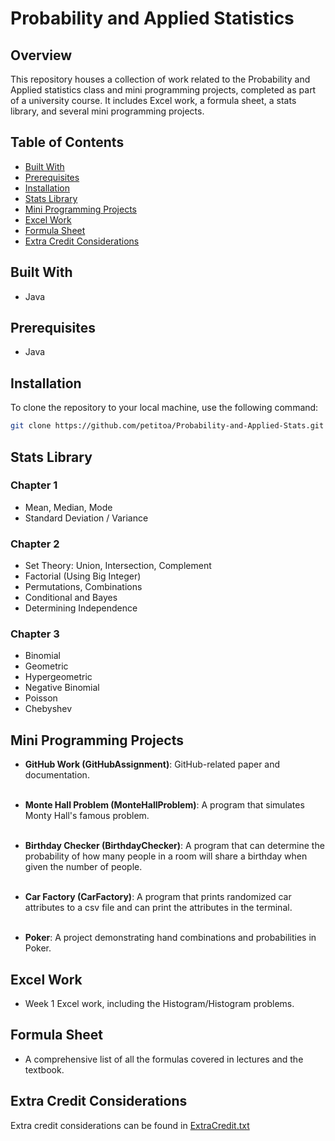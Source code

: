 # Probability and Applied Statistics

## Overview

This repository houses a collection of work related to the Probability and Applied statistics class and mini programming projects, completed as part of a university course. It includes Excel work, a formula sheet, a stats library, and several mini programming projects.

## Table of Contents
- [Built With](#built-with)
- [Prerequisites](#prerequisites)
- [Installation](#installation)
- [Stats Library](#stats-library)
- [Mini Programming Projects](#mini-programming-projects)
- [Excel Work](#excel-work)
- [Formula Sheet](#formula-sheet)
- [Extra Credit Considerations](#extra-credit-considerations)

## Built With
- Java 

## Prerequisites
- Java

## Installation

To clone the repository to your local machine, use the following command:
```bash
git clone https://github.com/petitoa/Probability-and-Applied-Stats.git
```

## Stats Library

### Chapter 1

- Mean, Median, Mode
- Standard Deviation / Variance

### Chapter 2

- Set Theory: Union, Intersection, Complement
- Factorial (Using Big Integer)
- Permutations, Combinations
- Conditional and Bayes
- Determining Independence

### Chapter 3

- Binomial
- Geometric
- Hypergeometric
- Negative Binomial
- Poisson
- Chebyshev

## Mini Programming Projects

- **GitHub Work (GitHubAssignment)**: GitHub-related paper and documentation.<br><br>

- **Monte Hall Problem (MonteHallProblem)**: A program that simulates Monty Hall's famous problem.<br><br>

- **Birthday Checker (BirthdayChecker)**: A program that can determine the probability of how many people in a room will share a birthday when given the number of people.<br><br>

- **Car Factory (CarFactory)**: A program that prints randomized car attributes to a csv file and can print the attributes in the terminal.<br><br>

- **Poker**: A project demonstrating hand combinations and probabilities in Poker.

## Excel Work
- Week 1 Excel work, including the Histogram/Histogram problems.

## Formula Sheet
- A comprehensive list of all the formulas covered in lectures and the textbook.

## Extra Credit Considerations
Extra credit considerations can be found in [ExtraCredit.txt](src/Project1/ExtraCredit.txt)
